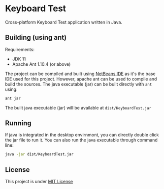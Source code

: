 # Keyboard Test
Cross-platform Keyboard Test application written in Java.

## Building (using ant)

Requirements:
- JDK 11
- Apache Ant 1.10.4 (or above)

The project can be compiled and built using [NetBeans IDE](https://netbeans.apache.org/) as it's the base IDE used for this project. However, apache ant can be used to compile and build the sources. The java executable (jar) can be built directly with `ant` using:
```bash
ant jar
```
The built java executable (jar) will be available at `dist/KeyboardTest.jar`

## Running

If java is integrated in the desktop envirnmont, you can directly double click the jar file to run it.
You can also run the java executable through command line:
```bash
java -jar dist/KeyboardTest.jar
```

## License
This project is under [MIT License](LICENSE)

